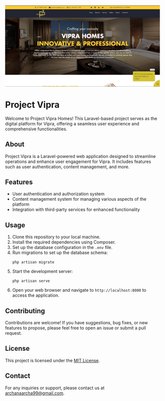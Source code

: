 ![Vipra Home](viprahome.png)

# Project Vipra

Welcome to Project Vipra Homes! This Laravel-based project serves as the digital platform for Vipra, offering a seamless user experience and comprehensive functionalities.

## About

Project Vipra is a Laravel-powered web application designed to streamline operations and enhance user engagement for Vipra. It includes features such as user authentication, content management, and more.

## Features

- User authentication and authorization system
- Content management system for managing various aspects of the platform
- Integration with third-party services for enhanced functionality

## Usage

1. Clone this repository to your local machine.
2. Install the required dependencies using Composer.
3. Set up the database configuration in the `.env` file.
4. Run migrations to set up the database schema:
    ```
    php artisan migrate
    ```
5. Start the development server:
    ```
    php artisan serve
    ```
6. Open your web browser and navigate to `http://localhost:8000` to access the application.

## Contributing

Contributions are welcome! If you have suggestions, bug fixes, or new features to propose, please feel free to open an issue or submit a pull request.

## License

This project is licensed under the [MIT License](LICENSE).

## Contact

For any inquiries or support, please contact us at [archanaarcha99@gmail.com](mailto:archanaarcha99@gmail.com).
